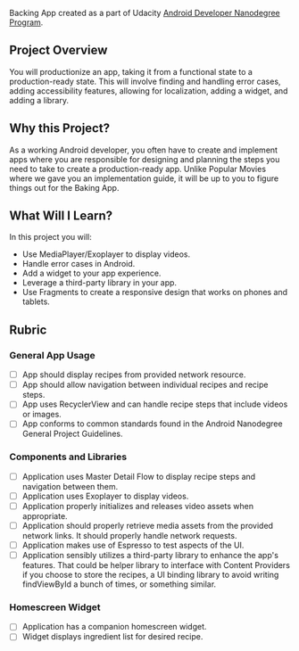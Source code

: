 Backing App created as a part of Udacity [Android Developer Nanodegree Program](https://www.udacity.com/course/android-developer-nanodegree-by-google--nd801).

## Project Overview
You will productionize an app, taking it from a functional state to a production-ready state. This will involve finding and handling error cases, adding accessibility features, allowing for localization, adding a widget, and adding a library.

## Why this Project?
As a working Android developer, you often have to create and implement apps where you are responsible for designing and planning the steps you need to take to create a production-ready app. Unlike Popular Movies where we gave you an implementation guide, it will be up to you to figure things out for the Baking App.

## What Will I Learn?
In this project you will:
* Use MediaPlayer/Exoplayer to display videos.
* Handle error cases in Android.
* Add a widget to your app experience.
* Leverage a third-party library in your app.
* Use Fragments to create a responsive design that works on phones and tablets.

## Rubric

### General App Usage
- [ ] App should display recipes from provided network resource.
- [ ] App should allow navigation between individual recipes and recipe steps.
- [ ] App uses RecyclerView and can handle recipe steps that include videos or images.
- [ ] App conforms to common standards found in the Android Nanodegree General Project Guidelines.

### Components and Libraries
- [ ] Application uses Master Detail Flow to display recipe steps and navigation between them.
- [ ] Application uses Exoplayer to display videos.
- [ ] Application properly initializes and releases video assets when appropriate.
- [ ] Application should properly retrieve media assets from the provided network links. It should properly handle network requests.
- [ ] Application makes use of Espresso to test aspects of the UI.
- [ ] Application sensibly utilizes a third-party library to enhance the app's features. That could be helper library to interface with Content Providers if you choose to store the recipes, a UI binding library to avoid writing findViewById a bunch of times, or something similar.

### Homescreen Widget
- [ ] Application has a companion homescreen widget.
- [ ] Widget displays ingredient list for desired recipe.